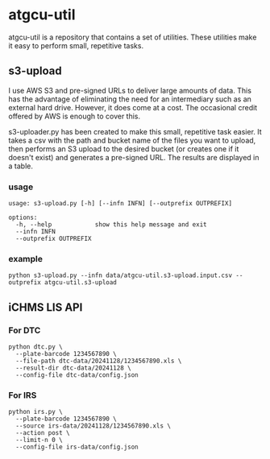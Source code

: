 # atgcu-util

atgcu-util is a repository that contains a set of utilities. These utilities make it easy to perform small, repetitive tasks.

## s3-upload
I use AWS S3 and pre-signed URLs to deliver large amounts of data. This has the advantage of eliminating the need for an intermediary such as an external hard drive. However, it does come at a cost. The occasional credit offered by AWS is enough to cover this.

s3-uploader.py has been created to make this small, repetitive task easier. It takes a csv with the path and bucket name of the files you want to upload, then performs an S3 upload to the desired bucket (or creates one if it doesn't exist) and generates a pre-signed URL. The results are displayed in a table.

### usage
```shell
usage: s3-upload.py [-h] [--infn INFN] [--outprefix OUTPREFIX]

options:
  -h, --help            show this help message and exit
  --infn INFN
  --outprefix OUTPREFIX
```

### example
```shell
python s3-upload.py --infn data/atgcu-util.s3-upload.input.csv --outprefix atgcu-util.s3-upload
```


## iCHMS LIS API

### For DTC 
```shell
python dtc.py \
  --plate-barcode 1234567890 \
  --file-path dtc-data/20241128/1234567890.xls \
  --result-dir dtc-data/20241128 \
  --config-file dtc-data/config.json
```

### For IRS
```shell
python irs.py \
  --plate-barcode 1234567890 \
  --source irs-data/20241128/1234567890.xls \
  --action post \
  --limit-n 0 \
  --config-file irs-data/config.json
```
